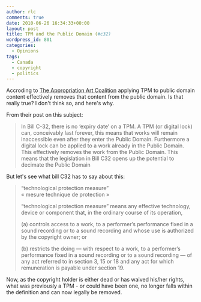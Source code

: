 ```yaml
---
author: rlc
comments: true
date: 2010-06-26 16:34:33+00:00
layout: post
title: TPM and the Public Domain (#c32)
wordpress_id: 801
categories:
  - Opinions
tags:
  - Canada
  - copyright
  - politics
---
```


Accroding to [The Appropriation Art Coalition](http://web.archive.org/web/20100120083653/http://www.appropriationart.ca/) applying TPM to public domain content effectively removes that content from the public domain. Is that really true? I don't think so, and here's why.

<!--more-->

From their post on this subject:

<blockquote>In Bill C-32, there is no ‘expiry date’ on a TPM. A TPM (or digital lock) can, conceivably last forever, this means that works will remain inaccessible even after they enter the Public Domain. Furthermore a digital lock can be applied to a work already in the Public Domain. This effectively removes the work from the Public Domain. This means that the legislation in Bill C32 opens up the potential to decimate the Public Domain</blockquote>

But let's see what bill C32 has to say about this:

<blockquote>“technological protection measure”<br/>
« mesure technique de protection »<br/>

“technological protection measure” means any effective technology, device or component that, in the ordinary course of its operation,<br/>

(a) controls access to a work, to a performer’s performance fixed in a sound recording or to a sound recording and whose use is authorized by the copyright owner; or<br/>

(b) restricts the doing — with respect to a work, to a performer’s performance fixed in a sound recording or to a sound recording — of any act referred to in section 3, 15 or 18 and any act for which remuneration is payable under section 19.</blockquote>

Now, as the copyright holder is either dead or has waived his/her rights, what was previously a TPM - or could have been one, no longer falls within the definition and can now legally be removed.
